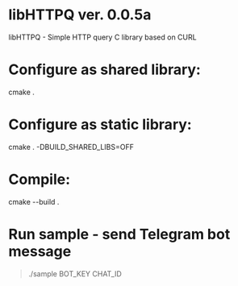 # libHTTPQ ver. 0.0.5a
libHTTPQ - Simple HTTP query C library based on CURL

# Configure as shared library:
cmake .

# Configure as static library:
cmake . -DBUILD_SHARED_LIBS=OFF

# Compile:
cmake --build .

# Run sample - send Telegram bot message
> ./sample BOT_KEY CHAT_ID
